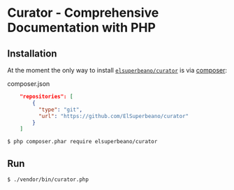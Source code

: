 # Curator - Comprehensive Documentation with PHP

## Installation

At the moment the only way to install 
[`elsuperbeano/curator`](https://github.com/ElSuperbeano/curator) is via
[composer](http://getcomposer.org/):

composer.json

```json
    "repositories": [
        {
          "type": "git",
          "url": "https://github.com/ElSuperbeano/curator"
        }
    ]
```

```sh
$ php composer.phar require elsuperbeano/curator
```

## Run

```sh
$ ./vendor/bin/curator.php
```